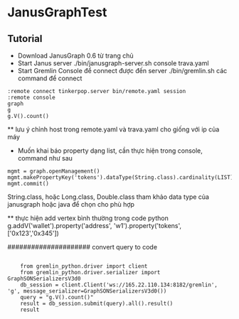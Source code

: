 # JanusGraphTest
## Tutorial
- Download JanusGraph 0.6 từ trang chủ
- Start Janus server
./bin/janusgraph-server.sh console trava.yaml
- Start Gremlin Console để connect được đến server
./bin/gremlin.sh
các command để connect
```
:remote connect tinkerpop.server bin/remote.yaml session
:remote console
graph
g
g.V().count()
```

** lưu ý chỉnh host trong remote.yaml và trava.yaml cho giống với ip của máy

- Muốn khai báo property dạng list, cần thực hiện trong console, command như sau
```
mgmt = graph.openManagement()
mgmt.makePropertyKey('tokens').dataType(String.class).cardinality(LIST).make()
mgmt.commit()
```
String.class, hoặc Long.class, Double.class tham khảo data type của janusgraph hoặc java để chọn cho phù hợp

** thực hiện add vertex bình thường trong code python
g.addV('wallet').property('address', 'w1').property('tokens', ['0x123','0x345'])

##################### convert query to code
```

    from gremlin_python.driver import client
    from gremlin_python.driver.serializer import GraphSONSerializersV3d0
    db_session = client.Client('ws://165.22.110.134:8182/gremlin', 'g', message_serializer=GraphSONSerializersV3d0())
    query = "g.V().count()"
    result = db_session.submit(query).all().result()
    result

```